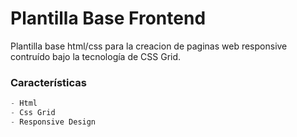 # Plantilla Base Frontend
Plantilla base html/css para la creacion de paginas web responsive contruído bajo la tecnología de CSS Grid.


### Características
```js
- Html
- Css Grid
- Responsive Design
```